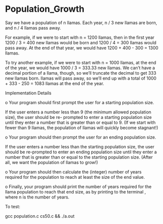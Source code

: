 # Population_Growth

Say we have a population of n llamas. Each year, n / 3 new llamas are born, and n / 4 llamas pass away.

For example, if we were to start with n = 1200 llamas, then in the first year 1200 / 3 = 400 new llamas would be born and 1200 / 4 = 300 llamas would pass away. At the end of that year, we would have 1200 + 400 - 300 = 1300 llamas.

To try another example, if we were to start with n = 1000 llamas, at the end of the year, we would have 1000 / 3 = 333.33 new llamas. We can’t have a decimal portion of a llama, though, so we’ll truncate the decimal to get 333 new llamas born.   llamas will pass away, so we’ll end up with a total of  1000 + 333 - 250 = 1083 llamas at the end of the year.

Implementation Details

o Your program should first prompt the user for a starting population size.

If the user enters a number less than 9 (the minimum allowed population size), the user should be re- prompted to enter a starting population size until they enter a number that is greater than or equal to 9. (If we start with fewer than 9 llamas, the population of llamas will quickly become stagnant!)

o Your program should then prompt the user for an ending population size.

If the user enters a number less than the starting population size, the user should be re-prompted to enter an ending population size until they enter a number that is greater than or equal to the starting population size. (After all, we want the population of llamas to grow!)

o Your program should then calculate the (integer) number of years required for the population to reach at least the size of the end value.

o Finally, your program should print the number of years required for the llama population to reach that end size, as by printing to the terminal   , where n is the number of years.

To test:

gcc population.c cs50.c && ./a.out
